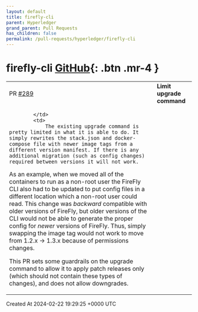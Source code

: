 ```yaml
---
layout: default
title: firefly-cli
parent: Hyperledger
grand_parent: Pull Requests
has_children: false
permalink: /pull-requests/hyperledger/firefly-cli
---
```


# firefly-cli <span class="fs-3 right-align">[GitHub](https://github.com/hyperledger/firefly-cli){: .btn .mr-4 }</span>


<div>
    <table>
        <tr>
            <td>
                PR <a href="https://github.com/hyperledger/firefly-cli/pull/289" class=".btn">#289</a>
            </td>
            <td>
                <b>
                    Limit upgrade command
                </b>
            </td>
        </tr>
        <tr>
            <td>
                
            </td>
            <td>
                The existing upgrade command is pretty limited in what it is able to do. It simply rewrites the stack.json and docker-compose file with newer image tags from a different version manifest. If there is any additional migration (such as config changes) required between versions it will not work.

As an example, when we moved all of the containers to run as a non-root user the FireFly CLI also had to be updated to put config files in a different location which a non-root user could read. This change was _backward_ compatible with older versions of FireFly, but older versions of the CLI would not be able to generate the proper config for _newer_ versions of FireFly. Thus, simply swapping the image tag would not work to move from 1.2.x -> 1.3.x because of permissions changes.

This PR sets some guardrails on the upgrade command to allow it to apply patch releases only (which should not contain these types of changes), and does not allow downgrades.
            </td>
        </tr>
    </table>
    <div class="right-align">
        Created At 2024-02-22 19:29:25 +0000 UTC
    </div>
</div>

